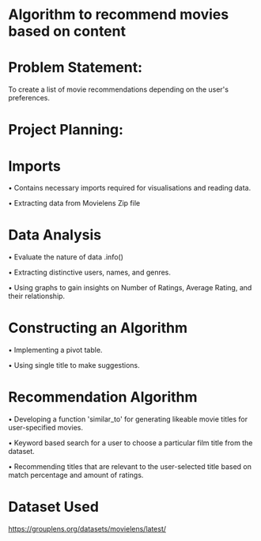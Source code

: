 # Algorithm to recommend movies based on content

  # Problem Statement:
   To create a list of movie recommendations depending on the user's preferences.

   # Project Planning:


   # Imports 

   •	Contains necessary imports required for visualisations and reading data.

   •	Extracting data from Movielens Zip file
   # Data Analysis
   •	Evaluate the nature of data .info()

   •	Extracting distinctive users, names, and genres.

   •    Using graphs to gain insights on Number of Ratings, Average Rating, and their relationship.

# Constructing an Algorithm
•	Implementing a pivot table.

•	Using single title to make suggestions.

# Recommendation Algorithm
•	Developing a function 'similar_to' for generating likeable movie titles for user-specified movies.

•	Keyword based search for a user to choose a particular film title from the dataset.
           
•	Recommending titles that are relevant to the user-selected title based on match percentage and amount of ratings.

 
# Dataset Used 
https://grouplens.org/datasets/movielens/latest/
